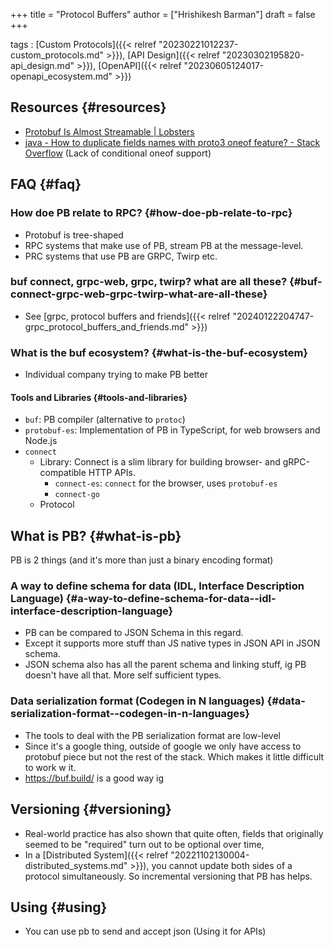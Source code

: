 +++
title = "Protocol Buffers"
author = ["Hrishikesh Barman"]
draft = false
+++

tags
: [Custom Protocols]({{< relref "20230221012237-custom_protocols.md" >}}), [API Design]({{< relref "20230302195820-api_design.md" >}}), [OpenAPI]({{< relref "20230605124017-openapi_ecosystem.md" >}})


## Resources {#resources}

-   [Protobuf Is Almost Streamable | Lobsters](https://lobste.rs/s/rthy7b/protobuf_is_almost_streamable)
-   [java - How to duplicate fields names with proto3 oneof feature? - Stack Overflow](https://stackoverflow.com/questions/58667829/how-to-duplicate-fields-names-with-proto3-oneof-feature)  (Lack of conditional oneof support)


## FAQ {#faq}


### How doe PB relate to RPC? {#how-doe-pb-relate-to-rpc}

-   Protobuf is tree-shaped
-   RPC systems that make use of PB, stream PB at the message-level.
-   PRC systems that use PB are GRPC, Twirp etc.


### buf connect, grpc-web, grpc, twirp? what are all these? {#buf-connect-grpc-web-grpc-twirp-what-are-all-these}

-   See [grpc, protocol buffers and friends]({{< relref "20240122204747-grpc_protocol_buffers_and_friends.md" >}})


### What is the buf ecosystem? {#what-is-the-buf-ecosystem}

-   Individual company trying to make PB better


#### Tools and Libraries {#tools-and-libraries}

-   `buf`: PB compiler (alternative to `protoc`)
-   `protobuf-es`: Implementation of PB in TypeScript, for web browsers and Node.js
-   `connect`
    -   Library: Connect is a slim library for building browser- and gRPC-compatible HTTP APIs.
        -   `connect-es`: `connect` for the browser, uses `protobuf-es`
        -   `connect-go`
    -   Protocol


## What is PB? {#what-is-pb}

PB is 2 things (and it's more than just a binary encoding format)


### A way to define schema for data (IDL, Interface Description Language) {#a-way-to-define-schema-for-data--idl-interface-description-language}

-   PB can be compared to JSON Schema in this regard.
-   Except it supports more stuff than JS native types in JSON API in JSON schema.
-   JSON schema also has all the parent schema and linking stuff, ig PB doesn't have all that. More self sufficient types.


### Data serialization format (Codegen in N languages) {#data-serialization-format--codegen-in-n-languages}

-   The tools to deal with the PB serialization format are low-level
-   Since it's a google thing, outside of google we only have access to protobuf piece but not the rest of the stack. Which makes it little difficult to work w it.
-   <https://buf.build/> is a good way ig


## Versioning {#versioning}

-   Real-world practice has also shown that quite often, fields that originally seemed to be "required" turn out to be optional over time,
-   In a [Distributed System]({{< relref "20221102130004-distributed_systems.md" >}}), you cannot update both sides of a protocol simultaneously. So incremental versioning that PB has helps.


## Using {#using}

-   You can use pb to send and accept json (Using it for APIs)
